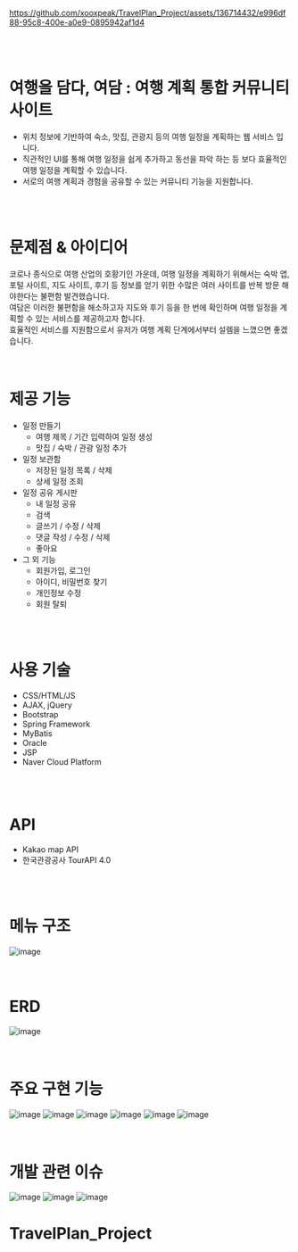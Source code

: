 
https://github.com/xooxpeak/TravelPlan_Project/assets/136714432/e996df88-95c8-400e-a0e9-0895942af1d4

<br>
<br>

# 여행을 담다, 여담 : 여행 계획 통합 커뮤니티 사이트
- 위치 정보에 기반하여 숙소, 맛집, 관광지 등의 여행 일정을 계획하는 웹 서비스 입니다. <br>
- 직관적인 UI를 통해 여행 일정을 쉽게 추가하고 동선을 파악 하는 등 보다 효율적인 여행 일정을 계획할 수 있습니다. <br>
- 서로의 여행 계획과 경험을 공유할 수 있는 커뮤니티 기능을 지원합니다. <br>
<br>
<br>

# 문제점 & 아이디어
코로나 종식으로 여행 산업의 호황기인 가운데, 여행 일정을 계획하기 위해서는 숙박 앱, 포털 사이트, 지도 사이트, 후기 등 정보를 얻기 위한 수많은 여러 사이트를 반복 방문 해야한다는 불편함 발견했습니다. <br>
여담은 이러한 불편함을 해소하고자 지도와 후기 등을 한 번에 확인하며 여행 일정을 계획할 수 있는 서비스를 제공하고자 합니다. <br>
효율적인 서비스를 지원함으로서 유저가 여행 계획 단계에서부터 설렘을 느꼈으면 좋겠습니다. <br>
<br>
<br>

# 제공 기능
- 일정 만들기
  - 여행 제목 / 기간 입력하여 일정 생성
  - 맛집 / 숙박 / 관광 일정 추가
- 일정 보관함
  - 저장된 일정 목록 / 삭제
  - 상세 일정 조회
- 일정 공유 게시판
  - 내 일정 공유
  - 검색
  - 글쓰기 / 수정 / 삭제
  - 댓글 작성 / 수정 / 삭제
  - 좋아요
- 그 외 기능
  - 회원가입, 로그인
  - 아이디, 비밀번호 찾기
  - 개인정보 수정
  - 회원 탈퇴 <br>
<br>
<br>

# 사용 기술
- CSS/HTML/JS
- AJAX, jQuery
- Bootstrap
- Spring Framework
- MyBatis
- Oracle
- JSP
- Naver Cloud Platform <br>
<br>
<br>

# API
- Kakao map API
- 한국관광공사 TourAPI 4.0 <br>
<br>
<br>

# 메뉴 구조
![image](https://github.com/xooxpeak/TravelPlan_Project/assets/136714432/8942ba01-d5cd-4810-ba7e-3821b4530eeb)
<br>
<br>
<br>

# ERD
![image](https://github.com/xooxpeak/TravelPlan_Project/assets/136714432/1187b8ef-0914-48a5-a025-fba63cc1db9c)
<br>
<br>
<br>

# 주요 구현 기능
![image](https://github.com/xooxpeak/TravelPlan_Project/assets/136714432/928400da-cf0f-4c52-9906-e7b3d28c54a0)
![image](https://github.com/xooxpeak/TravelPlan_Project/assets/136714432/abcd8902-f9ff-40a0-9c93-90688bda2b44)
![image](https://github.com/xooxpeak/TravelPlan_Project/assets/136714432/aa704cd1-f009-4271-9874-48ca588c335f)
![image](https://github.com/xooxpeak/TravelPlan_Project/assets/136714432/48f3676f-5c9f-481f-879b-d0244b1eea89)
![image](https://github.com/xooxpeak/TravelPlan_Project/assets/136714432/327daffa-e7aa-43bb-9b9a-2fe1bda015ef)
![image](https://github.com/xooxpeak/TravelPlan_Project/assets/136714432/87aa7fe9-655f-47c8-98bd-9610d88ceae6)
<br>
<br>
<br>

# 개발 관련 이슈
![image](https://github.com/xooxpeak/TravelPlan_Project/assets/136714432/ae3b0bf8-a0a3-4a2e-8cbb-32157f25e22f)
![image](https://github.com/xooxpeak/TravelPlan_Project/assets/136714432/ef4bb242-9bad-4538-ae51-c18465f4e116)
![image](https://github.com/xooxpeak/TravelPlan_Project/assets/136714432/48f862d2-b942-464c-b2bd-aadfb203fb89)
# TravelPlan_Project
